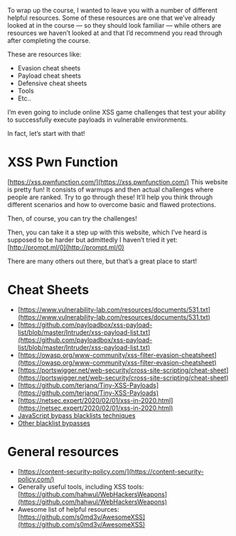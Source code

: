 To wrap up the course, I wanted to leave you with a number of different helpful resources. Some of these resources are one that we’ve already looked at in the course — so they should look familiar — while others are resources we haven’t looked at and that I’d recommend you read through after completing the course.

These are resources like:
- Evasion cheat sheets
- Payload cheat sheets
- Defensive cheat sheets
- Tools
- Etc..

I’m even going to include online XSS game challenges that test your ability to successfully execute payloads in vulnerable environments. 

In fact, let’s start with that!

# XSS Pwn Function
[https://xss.pwnfunction.com/](https://xss.pwnfunction.com/)
This website is pretty fun! It consists of warmups and then actual challenges where people are ranked. Try to go through these! It’ll help you think through different scenarios and how to overcome basic and flawed protections.

Then, of course, you can try the challenges!

Then, you can take it a step up with this website, which I’ve heard is supposed to be harder but admittedly I haven’t tried it yet: [http://prompt.ml/0](http://prompt.ml/0)

There are many others out there, but that’s a great place to start!

# Cheat Sheets
- [https://www.vulnerability-lab.com/resources/documents/531.txt](https://www.vulnerability-lab.com/resources/documents/531.txt)
- [https://github.com/payloadbox/xss-payload-list/blob/master/Intruder/xss-payload-list.txt](https://github.com/payloadbox/xss-payload-list/blob/master/Intruder/xss-payload-list.txt)
- [https://owasp.org/www-community/xss-filter-evasion-cheatsheet](https://owasp.org/www-community/xss-filter-evasion-cheatsheet)
- [https://portswigger.net/web-security/cross-site-scripting/cheat-sheet](https://portswigger.net/web-security/cross-site-scripting/cheat-sheet)
- [https://github.com/terjanq/Tiny-XSS-Payloads](https://github.com/terjanq/Tiny-XSS-Payloads)
- [https://netsec.expert/2020/02/01/xss-in-2020.html](https://netsec.expert/2020/02/01/xss-in-2020.html)
- [JavaScript bypass blacklists techniques](https://book.hacktricks.xyz/pentesting-web/xss-cross-site-scripting#javascript-bypass-blacklists-techniques)
- [Other blacklist bypasses](https://book.hacktricks.xyz/pentesting-web/xss-cross-site-scripting#blacklist-bypasses)

# General resources
- [https://content-security-policy.com/](https://content-security-policy.com/)
- Generally useful tools, including XSS tools: [https://github.com/hahwul/WebHackersWeapons](https://github.com/hahwul/WebHackersWeapons)
- Awesome list of helpful resources: [https://github.com/s0md3v/AwesomeXSS](https://github.com/s0md3v/AwesomeXSS)
